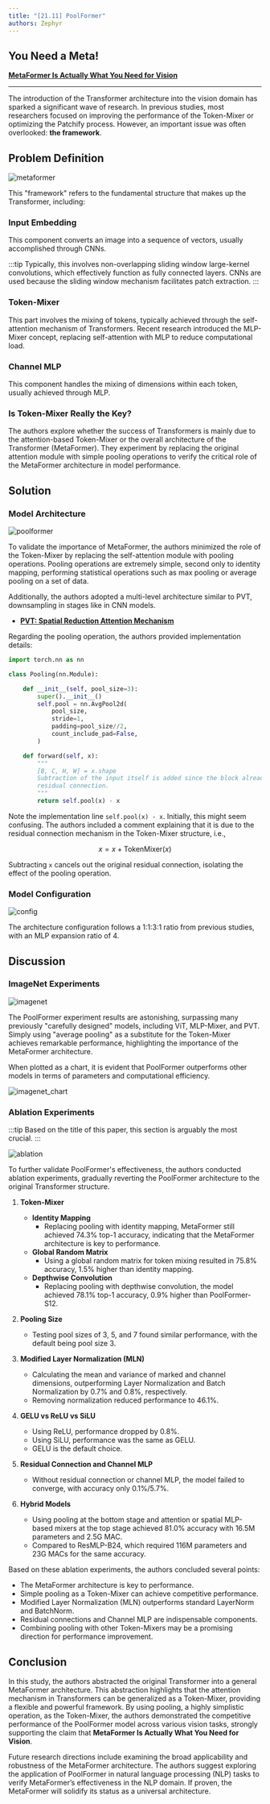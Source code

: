 ```yaml
---
title: "[21.11] PoolFormer"
authors: Zephyr
---
```


## You Need a Meta!

[**MetaFormer Is Actually What You Need for Vision**](https://arxiv.org/abs/2111.11418)

---

The introduction of the Transformer architecture into the vision domain has sparked a significant wave of research. In previous studies, most researchers focused on improving the performance of the Token-Mixer or optimizing the Patchify process. However, an important issue was often overlooked: **the framework**.

## Problem Definition

![metaformer](./img/img1.jpg)

This "framework" refers to the fundamental structure that makes up the Transformer, including:

### Input Embedding

This component converts an image into a sequence of vectors, usually accomplished through CNNs.

:::tip
Typically, this involves non-overlapping sliding window large-kernel convolutions, which effectively function as fully connected layers. CNNs are used because the sliding window mechanism facilitates patch extraction.
:::

### Token-Mixer

This part involves the mixing of tokens, typically achieved through the self-attention mechanism of Transformers. Recent research introduced the MLP-Mixer concept, replacing self-attention with MLP to reduce computational load.

### Channel MLP

This component handles the mixing of dimensions within each token, usually achieved through MLP.

### Is Token-Mixer Really the Key?

The authors explore whether the success of Transformers is mainly due to the attention-based Token-Mixer or the overall architecture of the Transformer (MetaFormer). They experiment by replacing the original attention module with simple pooling operations to verify the critical role of the MetaFormer architecture in model performance.

## Solution

### Model Architecture

![poolformer](./img/img2.jpg)

To validate the importance of MetaFormer, the authors minimized the role of the Token-Mixer by replacing the self-attention module with pooling operations. Pooling operations are extremely simple, second only to identity mapping, performing statistical operations such as max pooling or average pooling on a set of data.

Additionally, the authors adopted a multi-level architecture similar to PVT, downsampling in stages like in CNN models.

- [**PVT: Spatial Reduction Attention Mechanism**](../2102-pvt/index.md)

Regarding the pooling operation, the authors provided implementation details:

```python {20}
import torch.nn as nn

class Pooling(nn.Module):

    def __init__(self, pool_size=3):
        super().__init__()
        self.pool = nn.AvgPool2d(
            pool_size,
            stride=1,
            padding=pool_size//2,
            count_include_pad=False,
        )

    def forward(self, x):
        """
        [B, C, H, W] = x.shape
        Subtraction of the input itself is added since the block already has a
        residual connection.
        """
        return self.pool(x) - x
```

Note the implementation line `self.pool(x) - x`. Initially, this might seem confusing. The authors included a comment explaining that it is due to the residual connection mechanism in the Token-Mixer structure, i.e.,

$$
x = x + \text{TokenMixer}(x)
$$

Subtracting `x` cancels out the original residual connection, isolating the effect of the pooling operation.

### Model Configuration

![config](./img/img3.jpg)

The architecture configuration follows a 1:1:3:1 ratio from previous studies, with an MLP expansion ratio of 4.

## Discussion

### ImageNet Experiments

![imagenet](./img/img4.jpg)

The PoolFormer experiment results are astonishing, surpassing many previously "carefully designed" models, including ViT, MLP-Mixer, and PVT. Simply using "average pooling" as a substitute for the Token-Mixer achieves remarkable performance, highlighting the importance of the MetaFormer architecture.

When plotted as a chart, it is evident that PoolFormer outperforms other models in terms of parameters and computational efficiency.

![imagenet_chart](./img/img5.jpg)

### Ablation Experiments

:::tip
Based on the title of this paper, this section is arguably the most crucial.
:::

![ablation](./img/img6.jpg)

To further validate PoolFormer's effectiveness, the authors conducted ablation experiments, gradually reverting the PoolFormer architecture to the original Transformer structure.

1. **Token-Mixer**

   - **Identity Mapping**
     - Replacing pooling with identity mapping, MetaFormer still achieved 74.3% top-1 accuracy, indicating that the MetaFormer architecture is key to performance.
   - **Global Random Matrix**
     - Using a global random matrix for token mixing resulted in 75.8% accuracy, 1.5% higher than identity mapping.
   - **Depthwise Convolution**
     - Replacing pooling with depthwise convolution, the model achieved 78.1% top-1 accuracy, 0.9% higher than PoolFormer-S12.

2. **Pooling Size**

   - Testing pool sizes of 3, 5, and 7 found similar performance, with the default being pool size 3.

3. **Modified Layer Normalization (MLN)**

   - Calculating the mean and variance of marked and channel dimensions, outperforming Layer Normalization and Batch Normalization by 0.7% and 0.8%, respectively.
   - Removing normalization reduced performance to 46.1%.

4. **GELU vs ReLU vs SiLU**

   - Using ReLU, performance dropped by 0.8%.
   - Using SiLU, performance was the same as GELU.
   - GELU is the default choice.

5. **Residual Connection and Channel MLP**

   - Without residual connection or channel MLP, the model failed to converge, with accuracy only 0.1%/5.7%.

6. **Hybrid Models**
   - Using pooling at the bottom stage and attention or spatial MLP-based mixers at the top stage achieved 81.0% accuracy with 16.5M parameters and 2.5G MAC.
   - Compared to ResMLP-B24, which required 116M parameters and 23G MACs for the same accuracy.

Based on these ablation experiments, the authors concluded several points:

- The MetaFormer architecture is key to performance.
- Simple pooling as a Token-Mixer can achieve competitive performance.
- Modified Layer Normalization (MLN) outperforms standard LayerNorm and BatchNorm.
- Residual connections and Channel MLP are indispensable components.
- Combining pooling with other Token-Mixers may be a promising direction for performance improvement.

## Conclusion

In this study, the authors abstracted the original Transformer into a general MetaFormer architecture. This abstraction highlights that the attention mechanism in Transformers can be generalized as a Token-Mixer, providing a flexible and powerful framework. By using pooling, a highly simplistic operation, as the Token-Mixer, the authors demonstrated the competitive performance of the PoolFormer model across various vision tasks, strongly supporting the claim that **MetaFormer Is Actually What You Need for Vision**.

Future research directions include examining the broad applicability and robustness of the MetaFormer architecture. The authors suggest exploring the application of PoolFormer in natural language processing (NLP) tasks to verify MetaFormer’s effectiveness in the NLP domain. If proven, the MetaFormer will solidify its status as a universal architecture.
